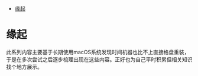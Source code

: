 <!--ts-->
* [缘起](#缘起)

<!-- Created by https://github.com/ekalinin/github-markdown-toc -->
<!-- Added by: kuanhsiaokuo, at: Mon Jun 20 16:21:27 CST 2022 -->

<!--te-->
# 缘起

此系列内容主要基于长期使用macOS系统发现时间机器也比不上直接格盘重装，于是在多次尝试之后逐步梳理出现在这些内容。正好也为自己平时积累但相关知识找个地方展示。